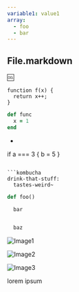 ```yaml
---
variable1: value1
array:
  - foo
  - bar
---
```


## File.markdown

:cool:

```
function f(x) {
  return x++;
}
```

```Ruby
def func
  x = 1
end
```

* ```javascript
if a === 3 {
  b = 5
}
```

```kombucha
drink-that-stuff:
  tastes-weird~
```

```python
def foo()

  bar


  baz
```

![Image1](image1.png)

![Image2](/tmp/image2.png)

![Image3](http://github.com/image3.png)

lorem
ipsum
